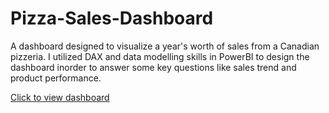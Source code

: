 # Pizza-Sales-Dashboard
A dashboard designed to visualize a year's worth of sales from a Canadian pizzeria. I utilized DAX and data modelling skills in PowerBI to design the dashboard inorder to answer some key questions like sales trend and product performance.

[Click to view dashboard](https://app.powerbi.com/view?r=eyJrIjoiOTBjZWM0MDEtMTQ5NS00ZDAzLTgyZTQtYTc2ZDdlYjI4ODIxIiwidCI6IjBiNTEyYTA5LTIxNTEtNDZiYi1iNWQ5LTk0NTU1MmM3OTFlNiJ9&pageName=ReportSection21c065b25eefb0b3c4e2)
